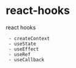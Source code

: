 # react-hooks
react hooks


     - createContext
     - useState
     - useEffect
     - useRef
     - useCallback
